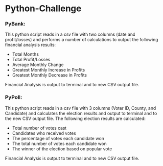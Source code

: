 # Python-Challenge

### PyBank: 
This python script reads in a csv file with two columns (date and profit/losses) and performs a number of calculations to output the following financial analysis results:
* Total Months
* Total Profit/Losses
* Average Monthly Change
* Greatest Monthly Increase in Profits
* Greatest Monthly Decrease in Profits 

Financial Analysis is output to terminal and to new CSV output file. 
    
### PyPoll:
This python script reads in a csv file with 3 columns (Voter ID, County, and Candidate) and calculates the election results and output to terminal and to the new CSV output file. The following election results are calculated:
* Total number of votes cast
* Candidates who received votes
* The percentage of votes each candidate won 
* The total number of votes each candidate won
* The winner of the election based on popular vote

Financial Analysis is output to terminal and to new CSV output file. 
